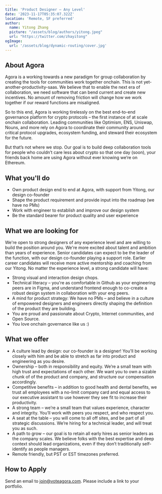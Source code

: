 ```yaml
---
title: 'Product Designer – Any Level'
date: '2023-11-17T05:35:07.322Z'
location: 'Remote, SF preferred'
author:
  name: Yitong Zhang
  picture: "/assets/blog/authors/yitong.jpeg"
  url: "https://twitter.com/zhayitong"
ogImage:
  url: '/assets/blog/dynamic-routing/cover.jpg'
---
```


## About Agora

Agora is a working towards a new paradigm for group collaboration by creating the tools for communities work together onchain. This is not yet-another-productivity-saas. We believe that to enable the next era of collaboration, we need software that can bend current and create new incentives. No amount of removing friction will change how we work together if our reward functions are misaligned.

So to this end, Agora is working tirelessly on the best end-to-end governance platform for crypto protocols – the first instance of at scale onchain collaboration. Leading communities like Optimism, ENS, Uniswap, Nouns, and more rely on Agora to coordinate their community around critical protocol upgrades, ecosystem funding, and steward their ecosystem for the future.

But that’s not where we stop. Our goal is to build deep collaboration tools for people who couldn’t care less about crypto so that one day (soon), your friends back home are using Agora without ever knowing we’re on Ethereum.

## What you'll do
- Own product design end to end at Agora, with support from Yitong, our design co-founder
- Shape the product requirement and provide input into the roadmap (we have no PMs)
- Work with engineer to establish and improve our design system
- Be the standard bearer for product quality and user experience

## What we are looking for
We're open to strong designers of any experience level and are willing to build the position around you. We're more excited about talent and ambition than years of experience. Senior candidates can expect to be the leader of the function, with our design co-founder playing a support role. Earlier career candidates will receive more active mentorship and coaching from our Yitong. No matter the experience level, a strong candidate will have:

- Strong visual and interaction design chops.
- Technical literacy – you're as comfortable in Github as your engineering peers are in Figma, and understand frontend enough to co-create a robust design system in collaboration with your eng peers.
- A mind for product strategy: We have no PMs – and believe in a culture of empowered designers and engineers directly shaping the definition of the product they are building.
- You are proud and passionate about Crypto, Internet communities, and Open Source.
- You love onchain governance like us :)

## What we offer

- A culture lead by design: our co-founder is a designer! You'll be working closely with him and be able to stretch as far into product and engineering as you desire.
- Ownership – both in responsibility and equity. We’re a small team with high trust and expectations of each other. We want you to own a sizable chunk of of the product and company, and structure our compensation accordingly.
- Competitive benefits – in addition to good health and dental benefits, we trust all employees with a no-limit company card and equal access to our executive assistant to use however they see fit to increase their productivity.
- A strong team – we’re a small team that values experience, character and integrity. You’ll work with peers you respect, and who respect you.
- A seat at the table – you will come to all off sites, and be part of all strategic discussions. We’re hiring for a technical leader, and will treat you as such.
- A path to grow – our goal is to retain all early hires as senior leaders as the company scales. We believe folks with the best expertise and deep context should lead organizations, even if they don’t traditionally self-identify as people managers.
- Remote friendly, but PST or EST timezones preferred.

## How to Apply

Send an email to join@voteagora.com. Please include a link to your portfolio.